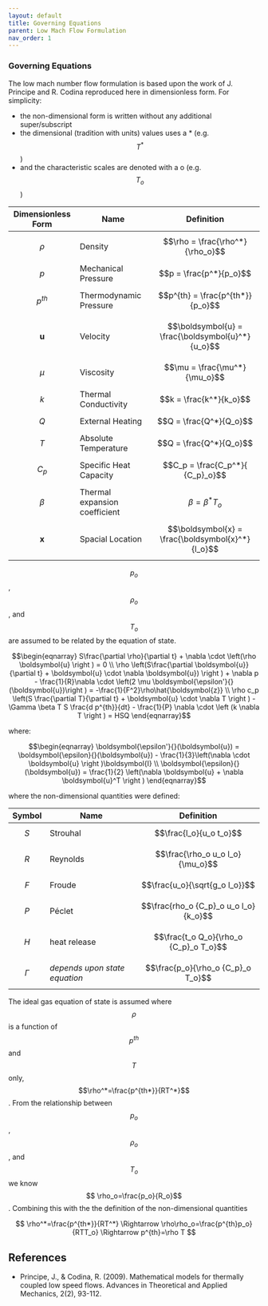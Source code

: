 ```yaml
---
layout: default
title: Governing Equations
parent: Low Mach Flow Formulation
nav_order: 1
---
```


### Governing Equations
The low mach number flow formulation is based upon the work of J. Principe and R. Codina reproduced here in dimensionless form. For simplicity:

- the non-dimensional form is written without any additional super/subscript
- the dimensional (tradition with units) values uses a * (e.g. $$T^*$$)
- and the characteristic scales are denoted with a o (e.g. $$T_o$$)

| Dimensionless Form    | Name | Definition | 
| ----------- | ----------- | -----------|
| $$\rho$$    | Density     | $$\rho = \frac{\rho^*}{\rho_o}$$ |
| $$p$$   | Mechanical Pressure | $$p = \frac{p^*}{p_o}$$ |
| $$p^{th}$$   | Thermodynamic Pressure | $$p^{th} = \frac{p^{th*}}{p_o}$$ |
| $$\boldsymbol{u}$$ | Velocity | $$\boldsymbol{u} = \frac{\boldsymbol{u}^*}{u_o}$$ |
| $$\mu$$ | Viscosity | $$\mu = \frac{\mu^*}{\mu_o}$$ |
| $$k$$ | Thermal Conductivity | $$k = \frac{k^*}{k_o}$$ |
| $$Q$$ | External Heating | $$Q = \frac{Q^*}{Q_o}$$ |
| $$T$$ | Absolute Temperature | $$Q = \frac{Q^*}{Q_o}$$ |
| $$C_p$$ | Specific Heat Capacity | $$C_p = \frac{C_p^*}{ {C_p}_o}$$ |
| $$\beta$$ | Thermal expansion coefficient | $$\beta = \beta^* T_o$$ |
| $$\boldsymbol{x}$$ | Spacial Location | $$\boldsymbol{x} = \frac{\boldsymbol{x}^*}{l_o}$$ |

$$p_o$$, $$\rho_o$$, and $$T_o$$ are assumed to be related by the equation of state.

$$\begin{eqnarray}
S\frac{\partial \rho}{\partial t} + \nabla \cdot \left(\rho \boldsymbol{u} \right ) = 0 \\
\rho \left(S\frac{\partial \boldsymbol{u}}{\partial t} + \boldsymbol{u} \cdot \nabla \boldsymbol{u}) \right ) + \nabla p - \frac{1}{R}\nabla \cdot \left(2 \mu \boldsymbol{\epsilon'}{}(\boldsymbol{u})\right ) = -\frac{1}{F^2}\rho\hat{\boldsymbol{z}} \\
\rho c_p \left(S \frac{\partial T}{\partial t} + \boldsymbol{u} \cdot \nabla T \right ) - \Gamma \beta T S \frac{d p^{th}}{dt} - \frac{1}{P} \nabla \cdot \left (k \nabla T \right ) = HSQ
\end{eqnarray}$$

where:

$$\begin{eqnarray}
\boldsymbol{\epsilon'}{}(\boldsymbol{u}) = \boldsymbol{\epsilon}{}(\boldsymbol{u}) - \frac{1}{3}\left(\nabla \cdot \boldsymbol{u} \right )\boldsymbol{I} \\
\boldsymbol{\epsilon}{}(\boldsymbol{u}) = \frac{1}{2} \left(\nabla \boldsymbol{u} + \nabla \boldsymbol{u}^T \right )
\end{eqnarray}$$

where the non-dimensional quantities were defined:

| Symbol      | Name | Definition |
| ----------- | ----------- |----------- |
| $$S$$       | Strouhal     | $$\frac{l_o}{u_o t_o}$$ |
| $$R$$       | Reynolds     | $$\frac{\rho_o u_o l_o}{\mu_o}$$ |
| $$F$$       | Froude       | $$\frac{u_o}{\sqrt{g_o l_o}}$$|
| $$P$$       | Péclet       | $$\frac{rho_o {C_p}_o u_o l_o}{k_o}$$|
| $$H$$       | heat release     | $$\frac{t_o Q_o}{\rho_o {C_p}_o T_o}$$ |
| $$\Gamma$$  | *depends upon state equation* | $$\frac{p_o}{\rho_o {C_p}_o T_o}$$  |

The ideal gas equation of state is assumed where $$\rho$$ is a function of $$p^{th}$$ and $$T$$ only, $$\rho^*=\frac{p^{th*}}{RT^*}$$. From the relationship between $$p_o$$, $$\rho_o$$, and $$T_o$$ we know $$ \rho_o=\frac{p_o}{R_o}$$. Combining this with the the definition of the non-dimensional quantities

$$ \rho^*=\frac{p^{th*}}{RT^*} \Rightarrow  \rho\rho_o=\frac{p^{th}p_o}{RTT_o} \Rightarrow p^{th}=\rho T $$

## References
 - Principe, J., & Codina, R. (2009). Mathematical models for thermally coupled low speed flows. Advances in Theoretical and Applied Mechanics, 2(2), 93-112.
